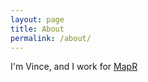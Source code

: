 ```yaml
---
layout: page
title: About
permalink: /about/
---
```


I'm Vince, and I work for [MapR](https://www.mapr.com)

